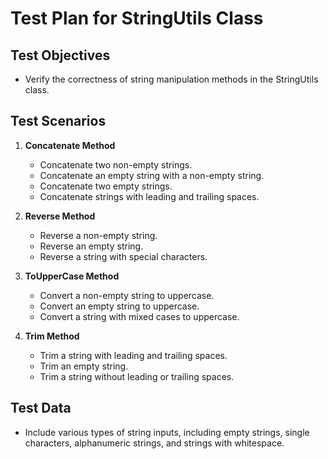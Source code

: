 # Test Plan for StringUtils Class

## Test Objectives
- Verify the correctness of string manipulation methods in the StringUtils class.

## Test Scenarios
1. **Concatenate Method**
   - Concatenate two non-empty strings.
   - Concatenate an empty string with a non-empty string.
   - Concatenate two empty strings.
   - Concatenate strings with leading and trailing spaces.

2. **Reverse Method**
   - Reverse a non-empty string.
   - Reverse an empty string.
   - Reverse a string with special characters.

3. **ToUpperCase Method**
   - Convert a non-empty string to uppercase.
   - Convert an empty string to uppercase.
   - Convert a string with mixed cases to uppercase.

4. **Trim Method**
   - Trim a string with leading and trailing spaces.
   - Trim an empty string.
   - Trim a string without leading or trailing spaces.

## Test Data
- Include various types of string inputs, including empty strings, single characters, alphanumeric strings, and strings with whitespace.
